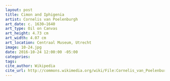 ```yaml
---
layout: post
title: Cimon and Iphigenia
artist: Cornelis van Poelenburgh
art_date: c. 1630–1640
art_type: Oil on Canvas
art_height: 4.73 cm
art_width: 4.07 cm
art_location: Centraal Museum, Utrecht
image: 10-24.jpg
date: 2016-10-24 12:00:00 -05:00
categories:
tags:
cite_author: Wikipedia
cite_url: http://commons.wikimedia.org/wiki/File:Cornelis_van_Poelenburch_-_Cimon_and_Iphigenia_-_Google_Art_Project.jpg
---
```

